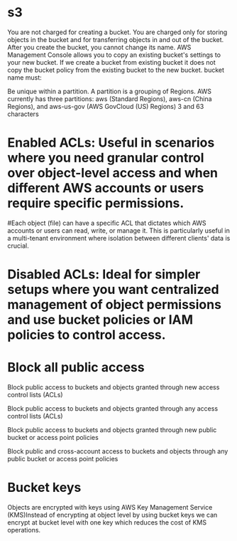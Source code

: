 # s3
You are not charged for creating a bucket. You are charged only for storing objects in the bucket and for transferring objects in and out of the bucket. 
After you create the bucket, you cannot change its name.
AWS Management Console allows you to copy an existing bucket's settings to your new bucket.
If we create a bucket from existing bucket it does not copy the bucket policy from the existing bucket to the new bucket.
bucket name must:

Be unique within a partition. A partition is a grouping of Regions. AWS currently has three partitions: aws (Standard Regions), aws-cn (China Regions), and aws-us-gov (AWS GovCloud (US) Regions)
3 and 63 characters

# Enabled ACLs: Useful in scenarios where you need granular control over object-level access and when different AWS accounts or users require specific permissions.

#Each object (file) can have a specific ACL that dictates which AWS accounts or users can read, write, or manage it. This is particularly useful in a multi-tenant environment where isolation between different clients' data is crucial.

# Disabled ACLs: Ideal for simpler setups where you want centralized management of object permissions and use bucket policies or IAM policies to control access.

# Block all public access

Block public access to buckets and objects granted through new access control lists (ACLs)



Block public access to buckets and objects granted through any access control lists (ACLs)

Block public access to buckets and objects granted through new public bucket or access point policies

Block public and cross-account access to buckets and objects through any public bucket or access point policies


# Bucket keys
Objects are encrypted  with keys using AWS Key Management Service (KMS)Instead of encrypting at  object level by using bucket keys we can encrypt at bucket level with one key which  reduces the cost of KMS operations.



